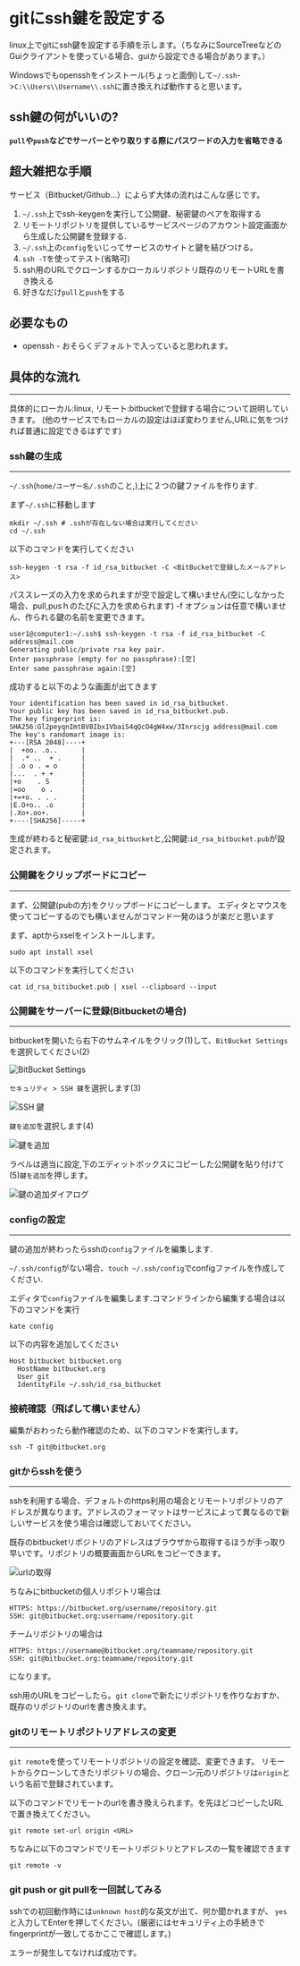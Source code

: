 # gitにssh鍵を設定する #

linux上でgitにssh鍵を設定する手順を示します。（ちなみにSourceTreeなどのGuiクライアントを使っている場合、guiから設定できる場合があります。）

Windowsでもopensshをインストール(ちょっと面倒)して`~/.ssh`->`C:\\Users\\Username\\.ssh`に置き換えれば動作すると思います。

## ssh鍵の何がいいの? ##

**`pull`や`push`などでサーバーとやり取りする際にパスワードの入力を省略できる**

## 超大雑把な手順 ##

サービス（Bitbucket/Github...）によらず大体の流れはこんな感じです。

1. `~/.ssh`上でssh-keygenを実行して公開鍵、秘密鍵のペアを取得する
1. リモートリポジトリを提供しているサービスページのアカウント設定画面から生成した公開鍵を登録する.
1. `~/.ssh`上の`config`をいじってサービスのサイトと鍵を結びつける。
1. `ssh -T`を使ってテスト(省略可)
1. ssh用のURLでクローンするかローカルリポジトリ既存のリモートURLを書き換える
1. 好きなだけ`pull`と`push`をする

## 必要なもの ##

* openssh - おそらくデフォルトで入っていると思われます。

## 具体的な流れ ##
---

具体的にローカル:linux, リモート:bitbucketで登録する場合について説明していきます。
(他のサービスでもローカルの設定はほぼ変わりません,URLに気をつければ普通に設定できるはずです)

### ssh鍵の生成 ###
---


`~/.ssh`(`home/ユーザー名/.ssh`のこと,)上に２つの鍵ファイルを作ります.

まず`~/.ssh`に移動します

    mkdir ~/.ssh # .sshが存在しない場合は実行してください
    cd ~/.ssh

以下のコマンドを実行してください

    ssh-keygen -t rsa -f id_rsa_bitbucket -C <BitBucketで登録したメールアドレス>

パススレーズの入力を求められますが空で設定して構いません(空にしなかった場合、pull,pusｈのたびに入力を求められます)
-f オプションは任意で構いません、作られる鍵の名前を変更できます。

    user1@computer1:~/.ssh$ ssh-keygen -t rsa -f id_rsa_bitbucket -C address@mail.com
    Generating public/private rsa key pair.
    Enter passphrase (empty for no passphrase):[空]
    Enter same passphrase again:[空]

成功すると以下のような画面が出てきます

    Your identification has been saved in id_rsa_bitbucket.
    Your public key has been saved in id_rsa_bitbucket.pub.
    The key fingerprint is:
    SHA256:Gl2peyqnImtBVBIbx1VbaiS4qQcO4gW4xw/3Inrscjg address@mail.com
    The key's randomart image is:
    +---[RSA 2048]----+
    |  +oo. .o..      |
    |  .* ..  + .     |
    | .o o . = o      |
    |...  . + +       |
    |+o    . S        |
    |=oo    o .       |
    |+=+o. . . .      |
    |E.O+o.. .o       |
    |.Xo+.oo+.        |
    +----[SHA256]-----+

生成が終わると秘密鍵:`id_rsa_bitbucket`と,公開鍵:`id_rsa_bitbucket.pub`が設定されます。

### 公開鍵をクリップボードにコピー ###
---

まず、公開鍵(pubの方)をクリップボードにコピーします。
エディタとマウスを使ってコピーするのでも構いませんがコマンド一発のほうが楽だと思います

まず、aptからxselをインストールします。

    sudo apt install xsel

以下のコマンドを実行してください

    cat id_rsa_bitibucket.pub | xsel --clipboard --input

### 公開鍵をサーバーに登録(Bitbucketの場合) ###
---

bitbucketを開いたら右下のサムネイルをクリック(1)して、`BitBucket Settings`を選択してください(2)

![BitBucket Settings](./ssh_bitbucket_open.png)

`セキュリティ > SSH 鍵`を選択します(3)

![SSH 鍵](./ssh_bitbucket_profile.png)

`鍵を追加`を選択します(4)

![鍵を追加](./ssh_bitbucket_keys.png)

ラベルは適当に設定,下のエディットボックスにコピーした公開鍵を貼り付けて(5)`鍵を追加`を押します。

![鍵の追加ダイアログ](./ssh_bitbucket_add.png)


### configの設定 ###
---

鍵の追加が終わったらsshの`config`ファイルを編集します.

`~/.ssh/config`がない場合、`touch ~/.ssh/config`でconfigファイルを作成してください.

エディタで`config`ファイルを編集します.コマンドラインから編集する場合は以下のコマンドを実行

    kate config

以下の内容を追加してください

    Host bitbucket bitbucket.org
      HostName bitbucket.org
      User git
      IdentityFile ~/.ssh/id_rsa_bitbucket

### 接続確認（飛ばして構いません） ###

編集がおわったら動作確認のため、以下のコマンドを実行します。

    ssh -T git@bitbucket.org

### gitからsshを使う ###
---

sshを利用する場合、デフォルトのhttps利用の場合とリモートリポジトリのアドレスが異なります。アドレスのフォーマットはサービスによって異なるので新しいサービスを使う場合は確認しておいてください。

既存のbitbucketリポジトリのアドレスはブラウザから取得するほうが手っ取り早いです。リポジトリの概要画面からURLをコピーできます。

![urlの取得](./ssh_bitbucket_url.png)


ちなみにbitbucketの個人リポジトリ場合は

    HTTPS: https://bitbucket.org/username/repository.git
    SSH: git@bitbucket.org:username/repository.git

チームリポジトリの場合は

    HTTPS: https://username@bitbucket.org/teamname/repository.git
    SSH: git@bitbucket.org:teamname/repository.git

になります。

ssh用のURLをコピーしたら。`git clone`で新たにリポジトリを作りなおすか、既存のリポジトリのurlを書き換えます。

### gitのリモートリポジトリアドレスの変更 ###
---

`git remote`を使ってリモートリポジトリの設定を確認、変更できます。
リモートからクローンしてきたリポジトリの場合、クローン元のリポジトリは`origin`という名前で登録されています。

以下のコマンドでリモートのurlを書き換えられます。<URL>を先ほどコピーしたURLで置き換えてください。

    git remote set-url origin <URL>

ちなみに以下のコマンドでリモートリポジトリとアドレスの一覧を確認できます

    git remote -v

### git push or git pullを一回試してみる ###

sshでの初回動作時には`unknown host`的な英文が出て、何か聞かれますが、
`yes`と入力してEnterを押してください。(厳密にはセキュリティ上の手続きでfingerprintが一致してるかここで確認します。)

エラーが発生してなければ成功です。

